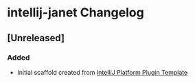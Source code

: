 <!-- Keep a Changelog guide -> https://keepachangelog.com -->

# intellij-janet Changelog

## [Unreleased]
### Added
- Initial scaffold created from [IntelliJ Platform Plugin Template](https://github.com/JetBrains/intellij-platform-plugin-template)
